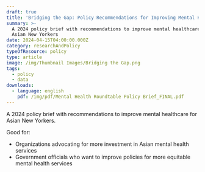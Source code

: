 ```yaml
---
draft: true
title: 'Bridging the Gap: Policy Recommendations for Improving Mental Health Services'
summary: >-
  A 2024 policy brief with recommendations to improve mental healthcare for
  Asian New Yorkers
date: 2024-04-15T04:00:00.000Z
category: researchAndPolicy
typeOfResource: policy
type: article
image: /img/Thumbnail Images/Bridging the Gap.png
tags:
  - policy
  - data
downloads:
  - language: english
    pdf: /img/pdf/Mental Health Roundtable Policy Brief_FINAL.pdf
---
```


A 2024 policy brief with recommendations to improve mental healthcare for Asian New Yorkers. 

Good for:

* Organizations advocating for more investment in Asian mental health services 
* Government officials who want to improve policies for more equitable mental health services
